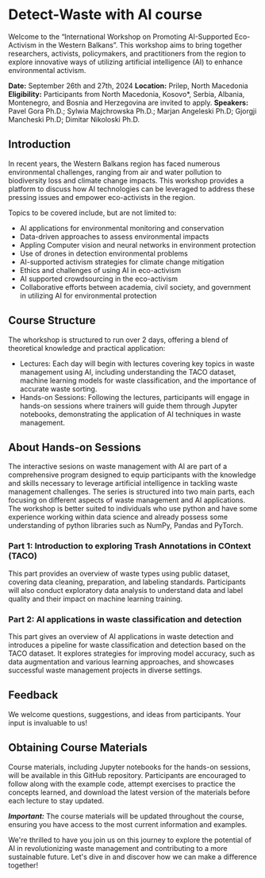 # Detect-Waste with AI course

Welcome to the “International Workshop on Promoting AI-Supported Eco-Activism in the Western Balkans”. 
This workshop aims to bring together researchers, activists, policymakers, and practitioners from the region to explore innovative ways of utilizing artificial intelligence (AI) to enhance environmental activism.

**Date:** September 26th and 27th, 2024
**Location:** Prilep, North Macedonia
**Eligibility:** Participants from North Macedonia, Kosovo*, Serbia, Albania, Montenegro, and Bosnia and Herzegovina are invited to apply.
**Speakers:**  Pavel Gora Ph.D.; Sylwia Majchrowska Ph.D.; Marjan Angeleski Ph.D; Gjorgji Mancheski Ph.D; Dimitar Nikoloski Ph.D. 

## Introduction
In recent years, the Western Balkans region has faced numerous environmental challenges, ranging from air and water pollution to biodiversity loss and climate change impacts. This workshop provides a platform to discuss how AI technologies can be leveraged to address these pressing issues and empower eco-activists in the region.

Topics to be covered include, but are not limited to:
- AI applications for environmental monitoring and conservation
- Data-driven approaches to assess environmental impacts
- Appling Computer vision and neural networks in environment protection   
- Use of drones in detection environmental problems
- AI-supported activism strategies for climate change mitigation
- Ethics and challenges of using AI in eco-activism
- AI supported crowdsourcing in the eco-activism  
- Collaborative efforts between academia, civil society, and government in utilizing AI for environmental protection

## Course Structure
The whorkshop is structured to run over 2 days, offering a blend of theoretical knowledge and practical application:
- Lectures: Each day will begin with lectures covering key topics in waste management using AI, including understanding the TACO dataset, machine learning models for waste classification, and the importance of accurate waste sorting.
- Hands-on Sessions: Following the lectures, participants will engage in hands-on sessions where trainers will guide them through Jupyter notebooks, demonstrating the application of AI techniques in waste management.

## About Hands-on Sessions
The interactive sesions on waste management with AI are part of a comprehensive program designed to equip participants with the knowledge and skills necessary to leverage artificial intelligence in tackling waste management challenges. The series is structured into two main parts, each focusing on different aspects of waste management and AI applications. The workshop is better suited to individuals who use python and have some experience working within data science and already possess some understanding of python libraries such as NumPy, Pandas and PyTorch.

### Part 1: Introduction to exploring Trash Annotations in COntext (TACO)
This part provides an overview of waste types using public dataset, covering data cleaning, preparation, and labeling standards. Participants will also conduct exploratory data analysis to understand data and label quality and their impact on machine learning training.

### Part 2: AI applications in waste classification and detection
This part gives an overview of AI applications in waste detection and introduces a pipeline for waste classification and detection based on the TACO dataset. It explores strategies for improving model accuracy, such as data augmentation and various learning approaches, and showcases successful waste management projects in diverse settings.

## Feedback
We welcome questions, suggestions, and ideas from participants. Your input is invaluable to us!


## Obtaining Course Materials
Course materials, including Jupyter notebooks for the hands-on sessions, will be available in this GitHub repository. Participants are encouraged to follow along with the example code, attempt exercises to practice the concepts learned, and download the latest version of the materials before each lecture to stay updated.

***Important:*** The course materials will be updated throughout the course, ensuring you have access to the most current information and examples.

We're thrilled to have you join us on this journey to explore the potential of AI in revolutionizing waste management and contributing to a more sustainable future. Let's dive in and discover how we can make a difference together!

